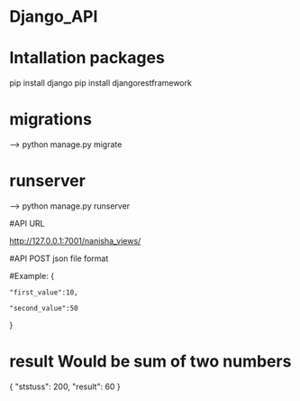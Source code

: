 # Django_API

# Intallation packages
pip install django
pip install djangorestframework

# migrations
--> python manage.py migrate
# runserver
--> python manage.py runserver

#API URL

http://127.0.0.1:7001/nanisha_views/

#API POST json file format

#Example: 
{

    "first_value":10,

    "second_value":50

}

# result Would be sum of two numbers 
{
    "ststuss": 200,
    "result": 60
}
